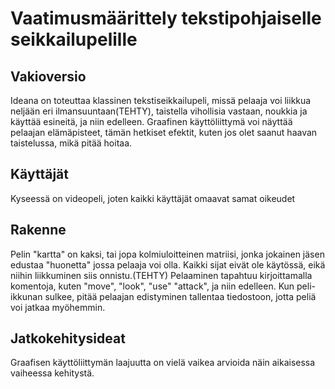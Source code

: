 # Vaatimusmäärittely tekstipohjaiselle seikkailupelille
## Vakioversio
Ideana on toteuttaa klassinen tekstiseikkailupeli, missä pelaaja voi liikkua neljään eri ilmansuuntaan(TEHTY), taistella vihollisia vastaan, noukkia ja käyttää esineitä, ja niin edelleen.
Graafinen käyttöliittymä voi näyttää pelaajan elämäpisteet, tämän hetkiset efektit, kuten jos olet saanut haavan taistelussa, mikä pitää hoitaa.
## Käyttäjät
Kyseessä on videopeli, joten kaikki käyttäjät omaavat samat oikeudet
## Rakenne
Pelin "kartta" on kaksi, tai jopa kolmiuloitteinen matriisi, jonka jokainen jäsen edustaa "huonetta" jossa pelaaja voi olla. Kaikki sijat eivät ole käytössä, eikä niihin liikkuminen siis onnistu.(TEHTY)
Pelaaminen tapahtuu kirjoittamalla komentoja, kuten "move", "look", "use" "attack", ja niin edelleen.
Kun peli-ikkunan sulkee, pitää pelaajan edistyminen tallentaa tiedostoon, jotta peliä voi jatkaa myöhemmin.
## Jatkokehitysideat
Graafisen käyttöliittymän laajuutta on vielä vaikea arvioida näin aikaisessa vaiheessa kehitystä.
